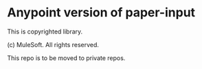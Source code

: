 # Anypoint version of paper-input

This is copyrighted library.

(c) MuleSoft. All rights reserved.

This repo is to be moved to private repos.
